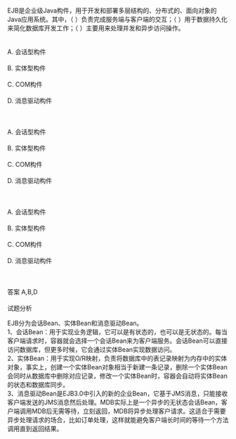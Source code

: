 <div class="detail lh2"><div>
EJB是企业级Java构件，用于开发和部署多层结构的、分布式的、面向对象的Java应用系统。其中，（  ）负责完成服务端与客户端的交互；（  ）用于数据持久化来简化数据库开发工作；（  ）主要用来处理并发和异步访问操作。</div><br/><br/>A. 会话型构件<br/><br/>B. 实体型构件<br/><br/>C. COM构件<br/><br/>D. 消息驱动构件<br/><br/><br/><br/>A. 会话型构件<br/><br/>B. 实体型构件<br/><br/>C. COM构件<br/><br/>D. 消息驱动构件<br/><br/><br/><br/>A. 会话型构件<br/><br/>B. 实体型构件<br/><br/>C. COM构件<br/><br/>D. 消息驱动构件<br/><br/><br/><br/>答案 A,B,D<br/><br/>试题分析<br/><p>EJB分为会话Bean、实体Bean和消息驱动Bean。<br/>1、会话Bean：用于实现业务逻辑，它可以是有状态的，也可以是无状态的。每当客户端请求时，容器就会选择一个会话Bean来为客户端服务。会话Bean可以直接访问数据库，但更多时候，它会通过实体Bean实现数据访问。<br/>2、实体Bean：用于实现O/R映射，负责将数据库中的表记录映射为内存中的实体对象，事实上，创建一个实体Bean对象相当于新建一条记录，删除一个实体Bean会同时从数据库中删除对应记录，修改一个实体Bean时，容器会自动将实体Bean的状态和数据库同步。<br/>3、消息驱动Bean是EJB3.0中引入的新的企业Bean，它基于JMS消息，只能接收客户端发送的JMS消息然后处理。MDB实际上是一个异步的无状态会话Bean，客户端调用MDB后无需等待，立刻返回，MDB将异步处理客户请求。这适合于需要异步处理请求的场合，比如订单处理，这样就能避免客户端长时间的等待一个方法调用直到返回结果。<br/></p></div>